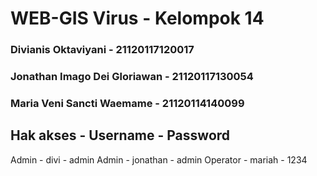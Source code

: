 # WEB-GIS Virus - Kelompok 14

### Divianis Oktaviyani - 21120117120017
### Jonathan Imago Dei Gloriawan - 21120117130054
### Maria Veni Sancti Waemame - 21120114140099

## Hak akses - Username - Password
Admin - divi - admin
Admin - jonathan - admin
Operator - mariah - 1234